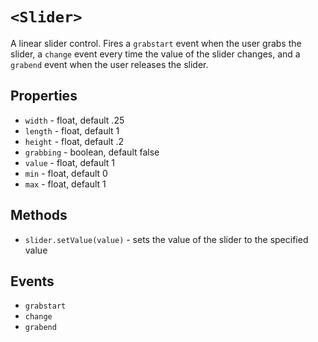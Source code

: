 # ```<Slider>```

A linear slider control.  Fires a ```grabstart``` event when the user grabs the slider, a ```change``` event every time the value of the slider changes, and a ```grabend``` event when the user releases the slider.

## Properties
  * ```width``` - float, default .25
  * ```length``` - float, default 1
  * ```height``` - float, default .2
  * ```grabbing``` - boolean, default false
  * ```value``` - float, default 1
  * ```min``` - float, default 0
  * ```max``` - float, default 1

## Methods
  * ```slider.setValue(value)``` - sets the value of the slider to the specified value

## Events
  * ```grabstart```
  * ```change```
  * ```grabend```


